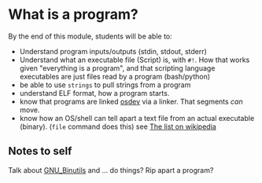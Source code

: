 What is a program?
==================

By the end of this module, students will be able to:

* Understand program inputs/outputs (stdin, stdout, stderr)
* Understand what an executable file (Script) is, with `#!`.
  How that works given "everything is a program", and that
  scripting language executables are just files read by
  a program (bash/python)
* be able to use `strings` to pull strings from a program
* understand ELF format, how a program starts.
* know that programs are linked [osdev](https://wiki.osdev.org/Linker_Scripts)
  via a linker. That segments _can_ move.
* know how an OS/shell can tell apart a text file from an
  actual executable (binary). (`file` command does this)
  see [The list on wikipedia](https://en.wikipedia.org/wiki/List_of_file_signatures)

Notes to self
--------------

Talk about [GNU_Binutils](https://en.wikipedia.org/wiki/GNU_Binutils) and
... do things? Rip apart a program?
